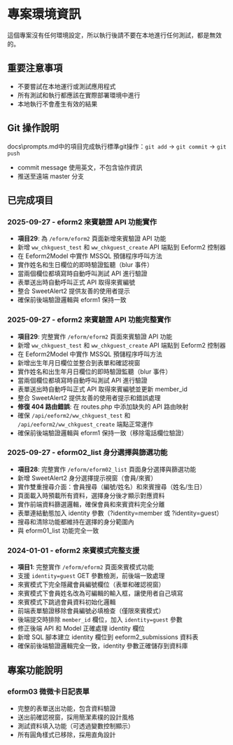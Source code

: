 # 專案環境資訊

這個專案沒有任何環境設定，所以執行後請不要在本地進行任何測試，都是無效的。

## 重要注意事項
- 不要嘗試在本地運行或測試應用程式
- 所有測試和執行都應該在實際部署環境中進行
- 本地執行不會產生有效的結果

## Git 操作說明

docs\prompts.md中的項目完成執行標準git操作：`git add` → `git commit` → `git push`
- commit message 使用英文，不包含協作資訊
- 推送至遠端 master 分支

## 已完成項目

### 2025-09-27 - eform2 來賓驗證 API 功能實作
- **項目29**: 為 `/eform/eform2` 頁面新增來賓驗證 API 功能
- 新增 `ww_chkguest_test` 和 `ww_chkguest_create` API 端點到 Eeform2 控制器
- 在 Eeform2Model 中實作 MSSQL 預儲程序呼叫方法
- 實作姓名和生日欄位的即時驗證監聽（blur 事件）
- 當兩個欄位都填寫時自動呼叫測試 API 進行驗證
- 表單送出時自動呼叫正式 API 取得來賓編號
- 整合 SweetAlert2 提供友善的使用者提示
- 確保前後端驗證邏輯與 eform1 保持一致

### 2025-09-27 - eform2 來賓驗證 API 功能完整實作
- **項目29**: 完整實作 `/eform/eform2` 頁面來賓驗證 API 功能
- 新增 `ww_chkguest_test` 和 `ww_chkguest_create` API 端點到 Eeform2 控制器
- 在 Eeform2Model 中實作 MSSQL 預儲程序呼叫方法
- 新增出生年月日欄位並整合到表單和確認視窗
- 實作姓名和出生年月日欄位的即時驗證監聽（blur 事件）
- 當兩個欄位都填寫時自動呼叫測試 API 進行驗證
- 表單送出時自動呼叫正式 API 取得來賓編號並更新 member_id
- 整合 SweetAlert2 提供友善的使用者提示和錯誤處理
- **修復 404 路由錯誤**: 在 routes.php 中添加缺失的 API 路由映射
- 確保 `/api/eeform2/ww_chkguest_test` 和 `/api/eeform2/ww_chkguest_create` 端點正常運作
- 確保前後端驗證邏輯與 eform1 保持一致（移除電話欄位驗證）

### 2025-09-27 - eform02_list 身分選擇與篩選功能
- **項目28**: 完整實作 `/eform/eform02_list` 頁面身分選擇與篩選功能
- 新增 SweetAlert2 身分選擇提示視窗（會員/來賓）
- 實作雙重搜尋介面：會員搜尋（編號/姓名）和來賓搜尋（姓名/生日）
- 頁面載入時預載所有資料，選擇身分後才顯示對應資料
- 實作前端資料篩選邏輯，確保會員和來賓資料完全分離
- 表單連結動態加入 identity 參數（?identity=member 或 ?identity=guest）
- 搜尋和清除功能都維持在選擇的身分範圍內
- 與 eform01_list 功能完全一致

### 2024-01-01 - eform2 來賓模式完整支援
- **項目1**: 完整實作 `/eform/eform2` 頁面來賓模式功能
- 支援 `identity=guest` GET 參數檢測，前後端一致處理
- 來賓模式下完全隱藏會員編號欄位（表單和確認視窗）
- 來賓模式下會員姓名改為可編輯的輸入框，讓使用者自己填寫
- 來賓模式下跳過會員資料初始化邏輯
- 前端表單驗證移除會員編號必填檢查（僅限來賓模式）
- 後端提交時排除 `member_id` 欄位，加入 `identity=guest` 參數
- 修正後端 API 和 Model 正確處理 identity 欄位
- 新增 SQL 腳本建立 identity 欄位到 eeform2_submissions 資料表
- 確保前後端驗證邏輯完全一致，identity 參數正確儲存到資料庫

## 專案功能說明

### eform03 微微卡日記表單
- 完整的表單送出功能，包含資料驗證
- 送出前確認視窗，採用簡潔素樸的設計風格
- 測試資料填入功能（可透過變數控制顯示）
- 所有圓角樣式已移除，採用直角設計